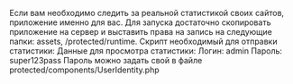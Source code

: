 Если вам необходимо следить за реальной статистикой своих сайтов, приложение именно для вас.
Для запуска достаточно скопировать приложение на сервер и выставить права на запись на следующие папки: assets, /protected/runtime.
Скрипт необходимый для отправки статистики:
                <script>
                    var sendUrl = 'http://youdomain.com'; // ваш домен
                    var url = sendUrl+'/statistika/getUrl?url='+document.location.href;
                    $.get(url, function(response) {
                    });
                </script>
Данные для просмотра статистики:
Логин: admin
Пароль: super123pass
Пароль можно задать свой в файле protected/components/UserIdentity.php
